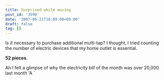 ```yaml
---
title: Surprised while moving
post_id: '3590'
date: '2007-06-21T18:09:00+09:00'
draft: false
tag: []
---
```


Is it necessary to purchase additional multi-tap? I thought, I tried counting the number of electric devices that my home outlet is essential.

**52 pieces.**

Ah I felt a glimpse of why the electricity bill of the month was over 20,000 last month 'A `